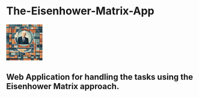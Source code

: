 # The-Eisenhower-Matrix-App

<img src="/AppImages/windows11/Square44x44Logo.targetsize-96.png" alt="readme.md-logo">

## Web Application for handling the tasks using the Eisenhower Matrix approach.


